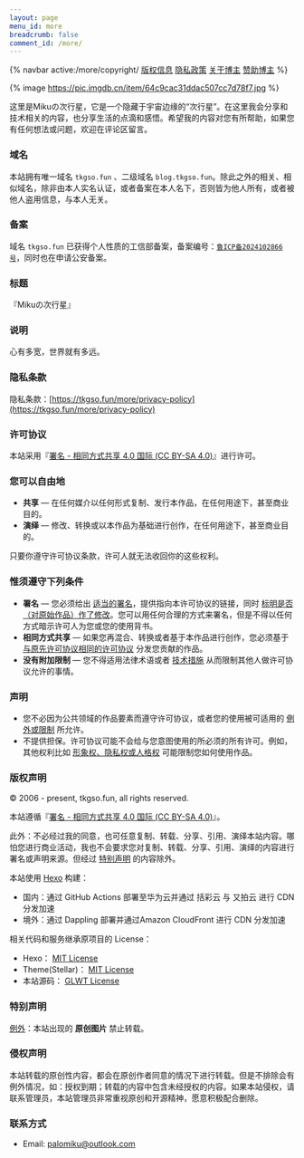 ```yaml
---
layout: page
menu_id: more
breadcrumb: false
comment_id: /more/
---
```


{% navbar active:/more/copyright/ [版权信息](/more/copyright/) [隐私政策](/more/privacy-policy/)
 [关于博主](/more/) [赞助博主](/more/pay/) %}

{% image https://pic.imgdb.cn/item/64c9cac31ddac507cc7d78f7.jpg %}

这里是Mikuの次行星，它是一个隐藏于宇宙边缘的“次行星”。在这里我会分享和技术相关的内容，也分享生活的点滴和感悟。希望我的内容对您有所帮助，如果您有任何想法或问题，欢迎在评论区留言。

### 域名

本站拥有唯一域名 `tkgso.fun` 、二级域名 `blog.tkgso.fun`。除此之外的相关、相似域名，除非由本人实名认证，或者备案在本人名下，否则皆为他人所有，或者被他人盗用信息，与本人无关。

### 备案

域名 `tkgso.fun` 已获得个人性质的工信部备案，备案编号：[`鲁ICP备2024102866号`](http://beian.miit.gov.cn/)，同时也在申请公安备案。

### 标题

『Mikuの次行星』

### 说明

心有多宽，世界就有多远。

### 隐私条款

隐私条款：[https://tkgso.fun/more/privacy-policy](https://tkgso.fun/more/privacy-policy)

### 许可协议

本站采用『[署名 - 相同方式共享 4.0 国际 (CC BY-SA 4.0)](https://creativecommons.org/licenses/by-sa/4.0/deed.zh)』进行许可。

### 您可以自由地

* **共享** — 在任何媒介以任何形式复制、发行本作品，在任何用途下，甚至商业目的。
* **演绎** — 修改、转换或以本作品为基础进行创作，在任何用途下，甚至商业目的。

只要你遵守许可协议条款，许可人就无法收回你的这些权利。

### 惟须遵守下列条件

* **署名** — 您必须给出 [适当的署名](https://wiki.creativecommons.org/wiki/License_Versions#Detailed_attribution_comparison_chart)，提供指向本许可协议的链接，同时 [标明是否（对原始作品）作了修改](https://wiki.creativecommons.org/wiki/License_Versions#Modifications_and_adaptations_must_be_marked_as_such)。您可以用任何合理的方式来署名，但是不得以任何方式暗示许可人为您或您的使用背书。
* **相同方式共享** — 如果您再混合、转换或者基于本作品进行创作，您必须基于 [与原先许可协议相同的许可协议](https://creativecommons.org/faq/#If_I_derive_or_adapt_material_offered_under_a_Creative_Commons_license.2C_which_CC_license.28s.29_can_I_use.3F) 分发您贡献的作品。
* **没有附加限制** — 您不得适用法律术语或者 [技术措施](https://wiki.creativecommons.org/wiki/License_Versions#Application_of_effective_technological_measures_by_users_of_CC-licensed_works_prohibited) 从而限制其他人做许可协议允许的事情。

### 声明

* 您不必因为公共领域的作品要素而遵守许可协议，或者您的使用被可适用的 [例外或限制](https://creativecommons.org/faq/#Do_Creative_Commons_licenses_affect_exceptions_and_limitations_to_copyright.2C_such_as_fair_dealing_and_fair_use.3F) 所允许。
* 不提供担保。许可协议可能不会给与您意图使用的所必须的所有许可。例如，其他权利比如 [形象权、隐私权或人格权](https://wiki.creativecommons.org/Considerations_for_licensors_and_licensees) 可能限制您如何使用作品。

### 版权声明

© 2006 - present, tkgso.fun, all rights reserved.

本站遵循『[署名 - 相同方式共享 4.0 国际 (CC BY-SA 4.0)](https://creativecommons.org/licenses/by-sa/4.0/deed.zh)』。

此外：不必经过我的同意，也可任意复制、转载、分享、引用、演绎本站内容。哪怕您进行商业活动，我也不会要求您对复制、转载、分享、引用、演绎的内容进行署名或声明来源。但经过 [特别声明](#%E7%89%B9%E5%88%AB%E5%A3%B0%E6%98%8E) 的内容除外。

本站使用 [Hexo](https://hexo.io/) 构建：

* 国内：通过 GitHub Actions 部署至华为云并通过 括彩云 与 又拍云 进行 CDN 分发加速
* 境外：通过 Dappling 部署并通过Amazon CloudFront 进行 CDN 分发加速

相关代码和服务继承原项目的 License：

* Hexo： [MIT License](https://github.com/hexojs/hexo/blob/master/LICENSE)
* Theme(Stellar)： [MIT License](https://github.com/xaoxuu/hexo-theme-stellar/blob/main/LICENSE)
* 本站源码： [GLWT License](https://github.com/PaloMiku/Blog/blob/main/LICENSE)

### 特别声明

[例外](https://wiki.creativecommons.org/Frequently_Asked_Questions#Do_Creative_Commons_licenses_affect_exceptions_and_limitations_to_copyright.2C_such_as_fair_dealing_and_fair_use.3F)：本站出现的 **原创图片** 禁止转载。

### 侵权声明

本站转载的原创性内容，都会在原创作者同意的情况下进行转载。但是不排除会有例外情况，如：授权到期；转载的内容中包含未经授权的内容。如果本站侵权，请联系管理员，本站管理员非常重视原创和开源精神，愿意积极配合删除。

### 联系方式

* Email: [palomiku@outlook.com](mailto:palomiku@gmail.com)
